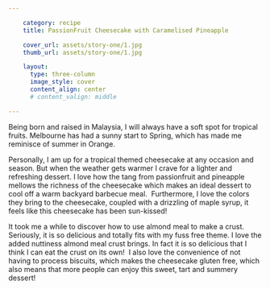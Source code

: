 ```yaml
---

    category: recipe
    title: PassionFruit Cheesecake with Caramelised Pineapple

    cover_url: assets/story-one/1.jpg
    thumb_url: assets/story-one/1.jpg

    layout:
      type: three-column
      image_style: cover
      content_align: center
      # content_valign: middle

---
```


Being born and raised in Malaysia, I will always have a soft spot for tropical fruits. Melbourne has had a sunny start to Spring, which has made me reminisce of summer in Orange.

Personally, I am up for a tropical themed cheesecake at any occasion and season. But when the weather gets warmer I crave for a lighter and refreshing dessert. I love how the tang from passionfruit and pineapple mellows the richness of the cheesecake which makes an ideal dessert to cool off a warm backyard barbecue meal.  Furthermore, I love the colors they bring to the cheesecake, coupled with a drizzling of maple syrup, it feels like this cheesecake has been sun-kissed!

It took me a while to discover how to use almond meal to make a crust.  Seriously, it is so delicious and totally fits with my fuss free theme. I love the added nuttiness almond meal crust brings. In fact it is so delicious that I think I can eat the crust on its own!  I also love the convenience of not having to process biscuits, which makes the cheesecake gluten free, which also means that more people can enjoy this sweet, tart and summery dessert! 
